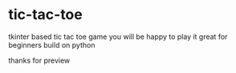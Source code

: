 # tic-tac-toe

tkinter based tic tac toe game you will be happy to play it
great for beginners
build on python

thanks for preview
